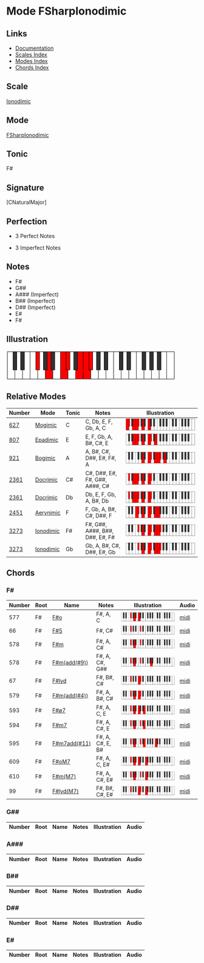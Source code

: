 # Mode FSharpIonodimic

## Links

- [Documentation](index.md)
- [Scales Index](Scales.md)
- [Modes Index](Modes.md)
- [Chords Index](Chords.md)

## Scale

[Ionodimic](ScaleIonodimic.md)

## Mode

[FSharpIonodimic](ModeFSharpIonodimic.md)

## Tonic

F#

## Signature

[CNaturalMajor]

## Perfection

 - 3 Perfect Notes

 - 3 Imperfect Notes

## Notes

- F#
- G##
- A### (Imperfect)
- B## (Imperfect)
- D## (Imperfect)
- E#
- F#

## Illustration

![FSharpIonodimic](ModeFSharpIonodimic.png)

## Relative Modes

| Number | Mode | Tonic | Notes | Illustration |
|--------|------|-------|-------|--------------|
| [627](https://ianring.com/musictheory/scales/627) | [Mogimic](ModeMogimic.md) | C | C, Db, E, F, Gb, A, C | ![CNaturalMogimic](ModeCNaturalMogimic.png) |
| [807](https://ianring.com/musictheory/scales/807) | [Epadimic](ModeEpadimic.md) | E | E, F, Gb, A, B#, C#, E | ![ENaturalEpadimic](ModeENaturalEpadimic.png) |
| [921](https://ianring.com/musictheory/scales/921) | [Bogimic](ModeBogimic.md) | A | A, B#, C#, D##, E#, F#, A | ![ANaturalBogimic](ModeANaturalBogimic.png) |
| [2361](https://ianring.com/musictheory/scales/2361) | [Docrimic](ModeDocrimic.md) | C# | C#, D##, E#, F#, G##, A###, C# | ![CSharpDocrimic](ModeCSharpDocrimic.png) |
| [2361](https://ianring.com/musictheory/scales/2361) | [Docrimic](ModeDocrimic.md) | Db | Db, E, F, Gb, A, B#, Db | ![DFlatDocrimic](ModeDFlatDocrimic.png) |
| [2451](https://ianring.com/musictheory/scales/2451) | [Aerynimic](ModeAerynimic.md) | F | F, Gb, A, B#, C#, D##, F | ![FNaturalAerynimic](ModeFNaturalAerynimic.png) |
| [3273](https://ianring.com/musictheory/scales/3273) | [Ionodimic](ModeIonodimic.md) | F# | F#, G##, A###, B##, D##, E#, F# | ![FSharpIonodimic](ModeFSharpIonodimic.png) |
| [3273](https://ianring.com/musictheory/scales/3273) | [Ionodimic](ModeIonodimic.md) | Gb | Gb, A, B#, C#, D##, E#, Gb | ![GFlatIonodimic](ModeGFlatIonodimic.png) |

## Chords

### F#

| Number | Root | Name | Notes | Illustration | Audio |
|--------|------|------|-------|--------------|-------|
| 577 | F# | [F#o](ChordFSharpDiminished.md) | F#, A, C | ![F#o](ChordFSharpDiminishedRootPosition.png) | [midi](ChordFSharpDiminishedRootPosition.mid) |
| 66 | F# | [F#5](ChordFSharpPowerChord.md) | F#, C# | ![F#5](ChordFSharpPowerChordRootPosition.png) | [midi](ChordFSharpPowerChordRootPosition.mid) |
| 578 | F# | [F#m](ChordFSharpMinor.md) | F#, A, C# | ![F#m](ChordFSharpMinorRootPosition.png) | [midi](ChordFSharpMinorRootPosition.mid) |
| 578 | F# | [F#m(add(#9))](ChordFSharpMinorAddSharpNinth.md) | F#, A, C#, G## | ![F#m(add(#9))](ChordFSharpMinorAddSharpNinthRootPosition.png) | [midi](ChordFSharpMinorAddSharpNinthRootPosition.mid) |
| 67 | F# | [F#lyd](ChordFSharpLydian.md) | F#, B#, C# | ![F#lyd](ChordFSharpLydianRootPosition.png) | [midi](ChordFSharpLydianRootPosition.mid) |
| 579 | F# | [F#m(add(#4))](ChordFSharpMinorAddSharpFourth.md) | F#, A, B#, C# | ![F#m(add(#4))](ChordFSharpMinorAddSharpFourthRootPosition.png) | [midi](ChordFSharpMinorAddSharpFourthRootPosition.mid) |
| 593 | F# | [F#ø7](ChordFSharpHalfDiminishedSeventh.md) | F#, A, C, E | ![F#ø7](ChordFSharpHalfDiminishedSeventhRootPosition.png) | [midi](ChordFSharpHalfDiminishedSeventhRootPosition.mid) |
| 594 | F# | [F#m7](ChordFSharpMinorSeventh.md) | F#, A, C#, E | ![F#m7](ChordFSharpMinorSeventhRootPosition.png) | [midi](ChordFSharpMinorSeventhRootPosition.mid) |
| 595 | F# | [F#m7add(#11)](ChordFSharpMinorSeventhAddSharpEleventh.md) | F#, A, C#, E, B# | ![F#m7add(#11)](ChordFSharpMinorSeventhAddSharpEleventhRootPosition.png) | [midi](ChordFSharpMinorSeventhAddSharpEleventhRootPosition.mid) |
| 609 | F# | [F#oM7](ChordFSharpDiminishedMajorSeventh.md) | F#, A, C, E# | ![F#oM7](ChordFSharpDiminishedMajorSeventhRootPosition.png) | [midi](ChordFSharpDiminishedMajorSeventhRootPosition.mid) |
| 610 | F# | [F#m(M7)](ChordFSharpMinorMajorSeventh.md) | F#, A, C#, E# | ![F#m(M7)](ChordFSharpMinorMajorSeventhRootPosition.png) | [midi](ChordFSharpMinorMajorSeventhRootPosition.mid) |
| 99 | F# | [F#lyd(M7)](ChordFSharpLydianMajorSeventh.md) | F#, B#, C#, E# | ![F#lyd(M7)](ChordFSharpLydianMajorSeventhRootPosition.png) | [midi](ChordFSharpLydianMajorSeventhRootPosition.mid) |

### G##

| Number | Root | Name | Notes | Illustration | Audio |
|--------|------|------|-------|--------------|-------|

### A###

| Number | Root | Name | Notes | Illustration | Audio |
|--------|------|------|-------|--------------|-------|

### B##

| Number | Root | Name | Notes | Illustration | Audio |
|--------|------|------|-------|--------------|-------|

### D##

| Number | Root | Name | Notes | Illustration | Audio |
|--------|------|------|-------|--------------|-------|

### E#

| Number | Root | Name | Notes | Illustration | Audio |
|--------|------|------|-------|--------------|-------|

